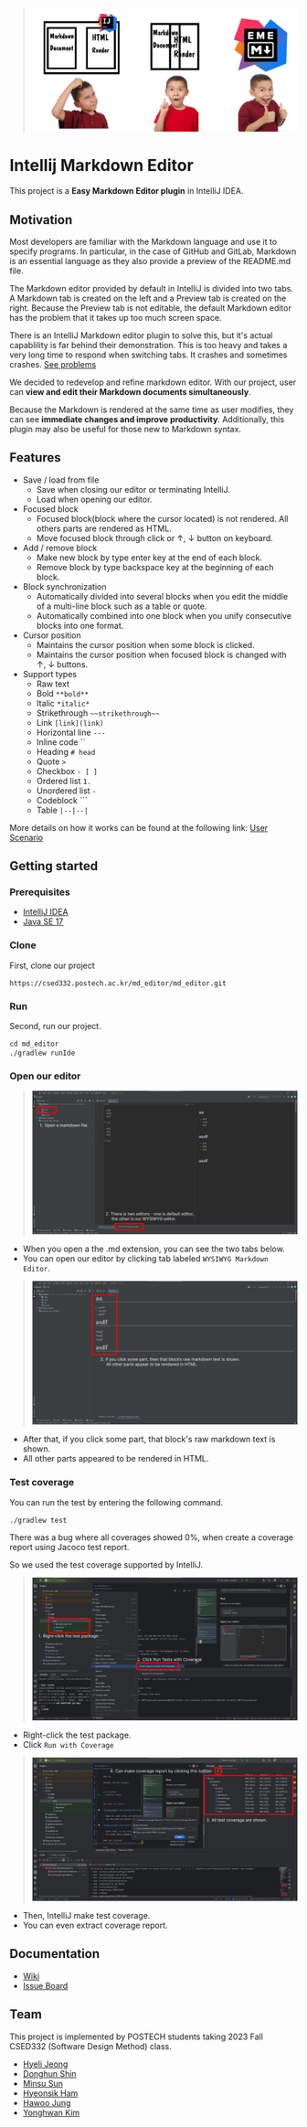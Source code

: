 > ![Simple_Description](./docs/Simple_Description.png)


# Intellij Markdown Editor

This project is a **Easy Markdown Editor plugin** in IntelliJ IDEA.

## Motivation
Most developers are familiar with the Markdown language and use it to specify programs. In particular, in the case of GitHub and GitLab, Markdown is an essential language as they also provide a preview of the README.md file.

The Markdown editor provided by default in IntelliJ is divided into two tabs. A Markdown tab is created on the left and a Preview tab is created on the right. Because the Preview tab is not editable, the default Markdown editor has the problem that it takes up too much screen space.

There is an IntelliJ Markdown editor plugin to solve this, but it's actual capablility is far behind their demonstration. This is too heavy and takes a very long time to respond when switching tabs. It crashes and sometimes crashes. [See problems](https://csed332.postech.ac.kr/md_editor/md_editor/-/wikis/Miscellaneous/Problems%20of%20Original%20plugin)

We decided to redevelop and refine markdown editor. With our project, user can **view and edit their Markdown documents simultaneously**.

Because the Markdown is rendered at the same time as user modifies, they can see **immediate changes and improve productivity**. Additionally, this plugin may also be useful for those new to Markdown syntax.



## Features
- Save / load from file
  - Save when closing our editor or terminating IntelliJ.
  - Load when opening our editor.
- Focused block
  - Focused block(block where the cursor located) is not rendered. All others parts are rendered as HTML.
  - Move focused block through click or ↑, ↓ button on keyboard.
- Add / remove block
  - Make new block by type enter key at the end of each block.
  - Remove block by type backspace key at the beginning of each block.
- Block synchronization
  - Automatically divided into several blocks when you edit the middle of a multi-line block such as a table or quote.
  - Automatically combined into one block when you unify consecutive blocks into one format.
- Cursor position
  - Maintains the cursor position when some block is clicked.
  - Maintains the cursor position when focused block is changed with ↑, ↓ buttons.
- Support types
  - Raw text
  - Bold `**bold**`
  - Italic `*italic*`
  - Strikethrough `~~strikethrough~~`
  - Link `[link](link)`
  - Horizontal line `---`
  - Inline code ``
  - Heading `# head`
  - Quote `>`
  - Checkbox `- [ ]`
  - Ordered list `1.`
  - Unordered list `-`
  - Codeblock ```
  - Table `|--|--|`


More details on how it works can be found at the following link: [User Scenario](https://csed332.postech.ac.kr/md_editor/md_editor/-/wikis/User-Scenario)


## Getting started
### Prerequisites
- [IntelliJ IDEA](https://www.jetbrains.com/ko-kr/idea/)
- [Java SE 17](https://www.oracle.com/java/technologies/javase/jdk17-archive-downloads.html)

### Clone

First, clone our project

```
https://csed332.postech.ac.kr/md_editor/md_editor.git
```

### Run

Second, run our project.

```
cd md_editor
./gradlew runIde
```

### Open our editor

> ![howtouse1](./docs/howtouse1.png)

- When you open a the .md extension, you can see the two tabs below.
- You can open our editor by clicking tab labeled `WYSIWYG Markdown Editor`.

> ![howtouse2](./docs/howtouse2.png)

- After that, if you click some part, that block's raw markdown text is shown.
- All other parts appeared to be rendered in HTML.

### Test coverage

You can run the test by entering the following command.

```
./gradlew test
```

There was a bug where all coverages showed 0%, when create a coverage report using Jacoco test report.

So we used the test coverage supported by IntelliJ.

> ![coverage1](./docs/coverage1.png)
- Right-click the test package.
- Click `Run with Coverage`

> ![coverage2](./docs/coverage2.png)
- Then, IntelliJ make test coverage.
- You can even extract coverage report.



## Documentation
- [Wiki](https://csed332.postech.ac.kr/md_editor/md_editor/-/wikis/home)
- [Issue Board](https://csed332.postech.ac.kr/md_editor/md_editor/-/boards)



## Team 
This project is implemented by POSTECH students taking 2023 Fall CSED332 (Software Design Method) class. 

- [Hyeli Jeong](@hyelie)
- [Donghun Shin](@sdh728)
- [Minsu Sun](@poodding397)
- [Hyeonsik Ham](@hhs0515)
- [Hawoo Jung](@howru0321)
- [Yonghwan Kim](@kyh102824)